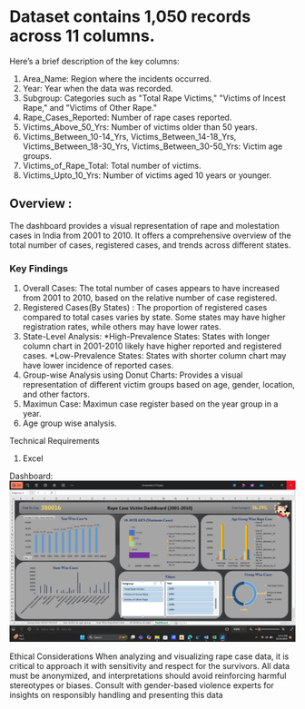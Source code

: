 # Dataset   contains 1,050 records across 11 columns. 
Here’s a brief description of the key columns:
1. Area_Name: Region where the incidents occurred.
2.	Year: Year when the data was recorded.
3. Subgroup: Categories such as "Total Rape Victims," "Victims of Incest Rape," and "Victims of Other Rape."
4.	Rape_Cases_Reported: Number of rape cases reported.
5.	Victims_Above_50_Yrs: Number of victims older than 50 years.
6.	Victims_Between_10-14_Yrs, Victims_Between_14-18_Yrs, Victims_Between_18-30_Yrs, Victims_Between_30-50_Yrs: Victim age groups.
7.	Victims_of_Rape_Total: Total number of victims.
8.	Victims_Upto_10_Yrs: Number of victims aged 10 years or younger.

## Overview :
The dashboard provides a visual representation of rape and molestation cases in India from 2001  to 2010. It offers a comprehensive overview of the total number of cases, registered cases, and trends across different states.

### Key Findings
1.	Overall Cases:
The total number of cases appears to have increased from 2001 to 2010, based on the relative number of case registered. 
2.	Registered Cases(By States)  :
The proportion of registered cases compared to total cases varies by state. Some states may have higher registration rates, while others may have lower rates.
3.	State-Level Analysis:
*High-Prevalence States: States with longer column chart in 2001-2010 likely have higher reported and registered cases.
*Low-Prevalence States: States with shorter column chart may have lower incidence of reported cases.
4. Group-wise Analysis using Donut Charts: Provides a visual representation of different victim groups based on age, gender, location, and other factors.
5. Maximun Case: Maximun case register based on the year group in  a year.
6. Age group wise analysis.

Technical Requirements
1.	Excel

Dashboard:
![Excel](https://github.com/pragatigupta7/Rape-Case-Dashboard/blob/main/Rape%20Case%20Dashboard.png )

Ethical Considerations
When analyzing and visualizing rape case data, it is critical to approach it with sensitivity and respect for the survivors. All data must be anonymized, and interpretations should avoid reinforcing harmful stereotypes or biases. Consult with gender-based violence experts for insights on responsibly handling and presenting this data

